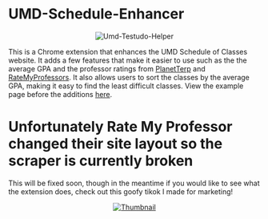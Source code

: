 # UMD-Schedule-Enhancer
<div align="center">

![Umd-Testudo-Helper](https://github.com/Edetjen19/UMD-Schedule-Enhancer/assets/26103878/2104f23a-501e-4cb9-ae83-cabf4beaf36d)

</div>


This is a Chrome extension that enhances the UMD Schedule of Classes website. It adds a few features that make it easier to use such as the the average GPA and the professor ratings from [PlanetTerp](https://planetterp.com/) and [RateMyProfessors](https://www.ratemyprofessors.com/). It also allows users to sort the classes by the average GPA, making it easy to find the least difficult classes. View the example page before the additions [here](https://app.testudo.umd.edu/soc/search?courseId=CMSC&sectionId=&termId=202401&_openSectionsOnly=on&creditCompare=%3E%3D&credits=0.0&courseLevelFilter=ALL&instructor=&_facetoface=on&_blended=on&_online=on&courseStartCompare=&courseStartHour=&courseStartMin=&courseStartAM=&courseEndHour=&courseEndMin=&courseEndAM=&teachingCenter=ALL&_classDay1=on&_classDay2=on&_classDay3=on&_classDay4=on&_classDay5=on).


# Unfortunately Rate My Professor changed their site layout so the scraper is currently broken

This will be fixed soon, though in the meantime if you would like to see what the extension does, check out this goofy tikok I made for marketing!

<div align="center">

[![Thumbnail](https://img.youtube.com/vi/MW5FmyC2S7o/0.jpg)](https://www.youtube.com/watch?v=MW5FmyC2S7o)

</div>

